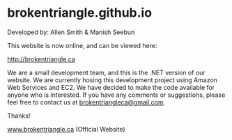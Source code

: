 # brokentriangle.github.io
Developed by: Allen Smith & Manish Seebun

This website is now online, and can be viewed here: 

http://brokentriangle.ca

We are a small development team, and this is the .NET version of our website. We are currently hosing this development project using Amazon Web Services and EC2. We have decided to make the code available for anyone who is interested. If you have any comments or suggestions, please feel free to contact us at brokentriangleca@gmail.com.   

Thanks!

www.brokentriangle.ca (Official Website)
